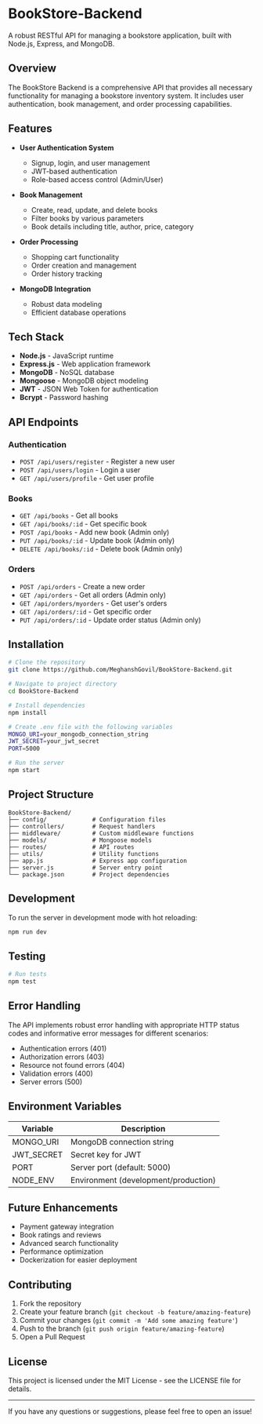 # BookStore-Backend

A robust RESTful API for managing a bookstore application, built with Node.js, Express, and MongoDB.

## Overview

The BookStore Backend is a comprehensive API that provides all necessary functionality for managing a bookstore inventory system. It includes user authentication, book management, and order processing capabilities.

## Features

- **User Authentication System**
  - Signup, login, and user management
  - JWT-based authentication
  - Role-based access control (Admin/User)

- **Book Management**
  - Create, read, update, and delete books
  - Filter books by various parameters
  - Book details including title, author, price, category

- **Order Processing**
  - Shopping cart functionality
  - Order creation and management
  - Order history tracking

- **MongoDB Integration**
  - Robust data modeling
  - Efficient database operations

## Tech Stack

- **Node.js** - JavaScript runtime
- **Express.js** - Web application framework
- **MongoDB** - NoSQL database
- **Mongoose** - MongoDB object modeling
- **JWT** - JSON Web Token for authentication
- **Bcrypt** - Password hashing

## API Endpoints

### Authentication
- `POST /api/users/register` - Register a new user
- `POST /api/users/login` - Login a user
- `GET /api/users/profile` - Get user profile

### Books
- `GET /api/books` - Get all books
- `GET /api/books/:id` - Get specific book
- `POST /api/books` - Add new book (Admin only)
- `PUT /api/books/:id` - Update book (Admin only)
- `DELETE /api/books/:id` - Delete book (Admin only)

### Orders
- `POST /api/orders` - Create a new order
- `GET /api/orders` - Get all orders (Admin only)
- `GET /api/orders/myorders` - Get user's orders
- `GET /api/orders/:id` - Get specific order
- `PUT /api/orders/:id` - Update order status (Admin only)

## Installation

```bash
# Clone the repository
git clone https://github.com/MeghanshGovil/BookStore-Backend.git

# Navigate to project directory
cd BookStore-Backend

# Install dependencies
npm install

# Create .env file with the following variables
MONGO_URI=your_mongodb_connection_string
JWT_SECRET=your_jwt_secret
PORT=5000

# Run the server
npm start
```

## Project Structure

```
BookStore-Backend/
├── config/             # Configuration files
├── controllers/        # Request handlers
├── middleware/         # Custom middleware functions
├── models/             # Mongoose models
├── routes/             # API routes
├── utils/              # Utility functions
├── app.js              # Express app configuration
├── server.js           # Server entry point
└── package.json        # Project dependencies
```

## Development

To run the server in development mode with hot reloading:

```bash
npm run dev
```

## Testing

```bash
# Run tests
npm test
```

## Error Handling

The API implements robust error handling with appropriate HTTP status codes and informative error messages for different scenarios:

- Authentication errors (401)
- Authorization errors (403)
- Resource not found errors (404)
- Validation errors (400)
- Server errors (500)

## Environment Variables

| Variable | Description |
|----------|-------------|
| MONGO_URI | MongoDB connection string |
| JWT_SECRET | Secret key for JWT |
| PORT | Server port (default: 5000) |
| NODE_ENV | Environment (development/production) |

## Future Enhancements

- Payment gateway integration
- Book ratings and reviews
- Advanced search functionality
- Performance optimization
- Dockerization for easier deployment

## Contributing

1. Fork the repository
2. Create your feature branch (`git checkout -b feature/amazing-feature`)
3. Commit your changes (`git commit -m 'Add some amazing feature'`)
4. Push to the branch (`git push origin feature/amazing-feature`)
5. Open a Pull Request

## License

This project is licensed under the MIT License - see the LICENSE file for details.

---

If you have any questions or suggestions, please feel free to open an issue!
